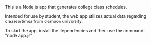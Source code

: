 This is a Node js app that generates college class schedules.

Intended for use by student, the web app utilizes actual data regarding classes/times from clemson university.

To start the app, install the dependencies and then use the command:
"node app.js"
